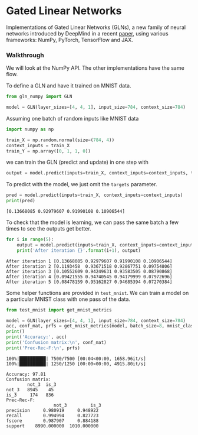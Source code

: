 # Gated Linear Networks

Implementations of Gated Linear Networks (GLNs), a new family of neural networks introduced by DeepMind in a recent [paper](https://arxiv.org/pdf/1910.01526.pdf), using various frameworks: NumPy, PyTorch, TensorFlow and JAX.


### Walkthrough

We will look at the NumPy API. The other implementations have the same flow.

To define a GLN and have it trained on MNIST data.


```python
from gln_numpy import GLN

model = GLN(layer_sizes=[4, 4, 1], input_size=784, context_size=784)
```

Assuming one batch of random inputs like MNIST data


```python
import numpy as np

train_X = np.random.normal(size=(784, 4))
context_inputs = train_X
train_Y = np.array([0, 1, 1, 0])
```

we can train the GLN (predict and update) in one step with


```python
output = model.predict(inputs=train_X, context_inputs=context_inputs, targets=train_Y)
```

To predict with the model, we just omit the `targets` parameter.


```python
pred = model.predict(inputs=train_X, context_inputs=context_inputs)
print(pred)
```

    [0.13668085 0.92979607 0.91990108 0.10906544]


To check that the model is learning, we can pass the same batch a few times to see the outputs get better.


```python
for i in range(5):
    output = model.predict(inputs=train_X, context_inputs=context_inputs, targets=train_Y)
    print('After iteration {}'.format(i+1), output)
```

    After iteration 1 [0.13668085 0.92979607 0.91990108 0.10906544]
    After iteration 2 [0.1193458  0.93671518 0.92867751 0.09754806]
    After iteration 3 [0.10552609 0.94249631 0.93583505 0.08790868]
    After iteration 4 [0.09421555 0.94740545 0.94179999 0.07972696]
    After iteration 5 [0.08478159 0.95162827 0.94685394 0.07270384]


Some helper functions are provided in `test_mnist`. We can train a model on a particular MNIST class with one pass of the data. 


```python
from test_mnist import get_mnist_metrics

model = GLN(layer_sizes=[4, 4, 1], input_size=784, context_size=784)
acc, conf_mat, prfs = get_mnist_metrics(model, batch_size=8, mnist_class=3)
print()
print('Accuracy:', acc)
print('Confusion matrix:\n', conf_mat)
print('Prec-Rec-F:\n', prfs)
```

    100%|██████████| 7500/7500 [00:04<00:00, 1658.96it/s]
    100%|██████████| 1250/1250 [00:00<00:00, 4915.80it/s]
    
    Accuracy: 97.81
    Confusion matrix:
            not_3  is_3
    not_3   8945    45
    is_3     174   836
    Prec-Rec-F:
                      not_3         is_3
    precision     0.980919     0.948922
    recall        0.994994     0.827723
    fscore        0.987907     0.884188
    support    8990.000000  1010.000000


